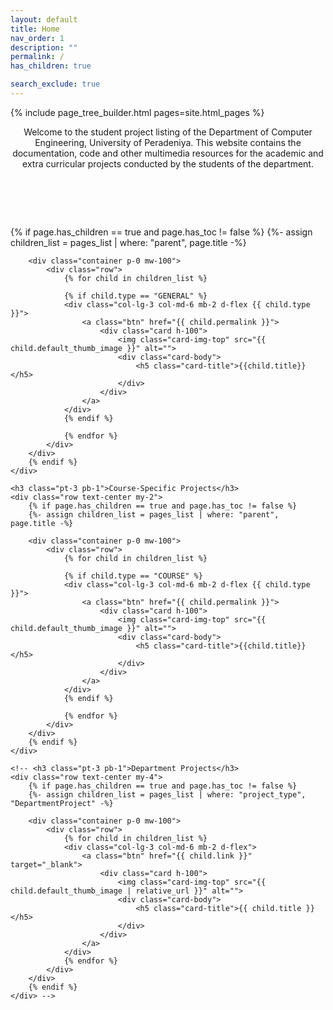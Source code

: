 ```yaml
---
layout: default
title: Home
nav_order: 1
description: ""
permalink: /
has_children: true

search_exclude: true
---
```


{% include page_tree_builder.html pages=site.html_pages %}

<!-- Jumbotron Header -->
<header class="jumbotron my-2">
    <p class="lead">
        Welcome to the student project listing of the Department of Computer Engineering, University of Peradeniya. This website contains the documentation, code and other multimedia resources for the academic and extra curricular projects conducted by the students of the department.
    </p>
</header>

<div>
    <h3 class="pt-3 pb-1">&nbsp;</h3>
    <div class="row text-center my-2">
        {% if page.has_children == true and page.has_toc != false %}
        {%- assign children_list = pages_list | where: "parent", page.title -%}

        <div class="container p-0 mw-100">
            <div class="row">
                {% for child in children_list %}

                {% if child.type == "GENERAL" %}
                <div class="col-lg-3 col-md-6 mb-2 d-flex {{ child.type }}">
                    <a class="btn" href="{{ child.permalink }}">
                        <div class="card h-100">
                            <img class="card-img-top" src="{{ child.default_thumb_image }}" alt="">
                            <div class="card-body">
                                <h5 class="card-title">{{child.title}}</h5>
                            </div>
                        </div>
                    </a>
                </div>
                {% endif %}

                {% endfor %}
            </div>
        </div>
        {% endif %}
    </div>

    <h3 class="pt-3 pb-1">Course-Specific Projects</h3>
    <div class="row text-center my-2">
        {% if page.has_children == true and page.has_toc != false %}
        {%- assign children_list = pages_list | where: "parent", page.title -%}

        <div class="container p-0 mw-100">
            <div class="row">
                {% for child in children_list %}

                {% if child.type == "COURSE" %}
                <div class="col-lg-3 col-md-6 mb-2 d-flex {{ child.type }}">
                    <a class="btn" href="{{ child.permalink }}">
                        <div class="card h-100">
                            <img class="card-img-top" src="{{ child.default_thumb_image }}" alt="">
                            <div class="card-body">
                                <h5 class="card-title">{{child.title}}</h5>
                            </div>
                        </div>
                    </a>
                </div>
                {% endif %}

                {% endfor %}
            </div>
        </div>
        {% endif %}
    </div>

    <!-- <h3 class="pt-3 pb-1">Department Projects</h3>
    <div class="row text-center my-4">
        {% if page.has_children == true and page.has_toc != false %}
        {%- assign children_list = pages_list | where: "project_type", "DepartmentProject" -%}

        <div class="container p-0 mw-100">
            <div class="row">
                {% for child in children_list %}
                <div class="col-lg-3 col-md-6 mb-2 d-flex">
                    <a class="btn" href="{{ child.link }}" target="_blank">
                        <div class="card h-100">
                            <img class="card-img-top" src="{{ child.default_thumb_image | relative_url }}" alt="">
                            <div class="card-body">
                                <h5 class="card-title">{{ child.title }}</h5>
                            </div>
                        </div>
                    </a>
                </div>
                {% endfor %}
            </div>
        </div>
        {% endif %}
    </div> -->
</div>
